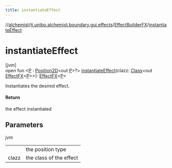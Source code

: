 ```yaml
---
title: instantiateEffect
---
```

//[alchemist](../../../index.html)/[it.unibo.alchemist.boundary.gui.effects](../index.html)/[EffectBuilderFX](index.html)/[instantiateEffect](instantiate-effect.html)



# instantiateEffect



[jvm]\
open fun <[P](instantiate-effect.html) : [Position2D](../../it.unibo.alchemist.model.interfaces/-position2-d/index.html)<out [P](../../it.unibo.alchemist.boundary.monitor/-f-x-step-monitor/index.html)>?> [instantiateEffect](instantiate-effect.html)(clazz: [Class](https://docs.oracle.com/javase/8/docs/api/java/lang/Class.html)<out [EffectFX](../-effect-f-x/index.html)<[P](../../it.unibo.alchemist.boundary.monitor/-f-x-step-monitor/index.html)>>): [EffectFX](../-effect-f-x/index.html)<[P](../../it.unibo.alchemist.boundary.monitor/-f-x-step-monitor/index.html)>



Instantiates the desired effect.



#### Return



the effect instantiated



## Parameters


jvm

| | |
|---|---|
| <P> | the position type |
| clazz | the class of the effect |




